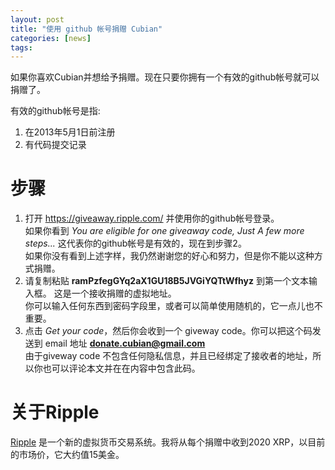 ```yaml
---
layout: post
title: "使用 github 帐号捐赠 Cubian"
categories: [news]
tags:
---
```

如果你喜欢Cubian并想给予捐赠。现在只要你拥有一个有效的github帐号就可以捐赠了。

有效的github帐号是指:

1. 在2013年5月1日前注册
2. 有代码提交记录

# 步骤

1. 打开 <https://giveaway.ripple.com/> 并使用你的github帐号登录。  
    如果你看到 *You are eligible for one giveaway code, Just A few more steps...* 这代表你的github帐号是有效的，现在到步骤2。  
    如果你没有看到上述字样，我仍然谢谢您的好心和努力，但是你不能以这种方式捐赠。
2. 请复制粘贴 **ramPzfegGYq2aX1GU18B5JVGiYQTtWfhyz** 到第一个文本输入框。 这是一个接收捐赠的虚拟地址。  
    你可以输入任何东西到密码字段里，或者可以简单使用随机的，它一点儿也不重要。
3. 点击 *Get your code*，然后你会收到一个 giveway code。你可以把这个码发送到 email 地址
    **donate.cubian@gmail.com**  
    由于giveway code 不包含任何隐私信息，并且已经绑定了接收者的地址，所以你也可以评论本文并在在内容中包含此码。

# 关于Ripple

[Ripple](https://ripple.com/) 是一个新的虚拟货币交易系统。我将从每个捐赠中收到2020 XRP，以目前的市场价，它大约值15美金。
